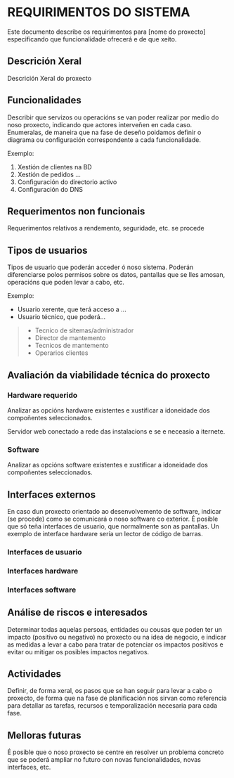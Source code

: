 # REQUIRIMENTOS DO SISTEMA
Este documento describe os requirimentos para \[nome do proxecto\] especificando que funcionalidade ofrecerá e de que xeito.

## Descrición Xeral

Descrición Xeral do proxecto

## Funcionalidades
Describir que servizos ou operacións se van poder realizar por medio do noso proxecto, indicando que actores interveñen en cada caso.
Enumeralas, de maneira que na fase de deseño poidamos definir o diagrama ou configuración correspondente a cada funcionalidade.

Exemplo:
 1. Xestión de clientes na BD
 2. Xestión de pedidos
 ...
 3. Configuración do directorio activo
 4. Configuración do DNS
 
## Requerimentos non funcionais
Requerimentos relativos a rendemento, seguridade, etc. se procede

## Tipos de usuarios
Tipos de usuario que poderán acceder ó noso sistema. Poderán diferenciarse polos permisos sobre os datos, pantallas que se lles amosan, operacións que poden levar a cabo, etc.

Exemplo:
  * Usuario xerente, que terá acceso a ...
  * Usuario técnico, que poderá...

  > - Tecnico de sitemas/administrador
  > - Director de mantemento
  > - Tecnicos de mantemento
  > - Operarios clientes

## Avaliación da viabilidade técnica do proxecto

### Hardware requerido
Analizar as opcións hardware existentes e xustificar a idoneidade dos compoñentes seleccionados.

  Servidor web conectado a rede das instalacions e se e neceasio a iternete.

### Software
Analizar as opcións software existentes e xustificar a idoneidade dos compoñentes seleccionados.

## Interfaces externos
En caso dun proxecto orientado ao desenvolvemento de software, indicar (se procede) como se comunicará o noso software co exterior. É posible que só teña interfaces de usuario, que normalmente son as pantallas. Un exemplo de interface hardware sería un lector de código de barras.

### Interfaces de usuario


### Interfaces hardware


### Interfaces software


## Análise de riscos e interesados
Determinar todas aquelas persoas, entidades ou cousas que poden ter un impacto (positivo ou negativo) no proxecto ou na idea de negocio, e indicar as medidas a levar a cabo para tratar de potenciar os impactos positivos e evitar ou mitigar os posibles impactos negativos.

## Actividades
Definir, de forma xeral, os pasos que se han seguir para levar a cabo o proxecto, de forma que na fase de planificación nos sirvan como referencia para detallar as tarefas, recursos e temporalización necesaria para cada fase.

## Melloras futuras
É posible que o noso proxecto se centre en resolver un problema concreto que se poderá ampliar no futuro con novas funcionalidades, novas interfaces, etc.